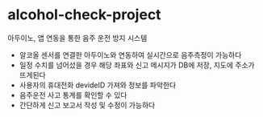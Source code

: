 # alcohol-check-project
아두이노, 앱 연동을 통한 음주 운전 방지 시스템

- 알코올 센서를 연결한 아두이노와 연동하여 실시간으로 음주측정이 가능하다
- 일정 수치를 넘어섰을 경우 해당 좌표와 신고 메시지가 DB에 저장, 지도에 주소가 뜨게된다
- 사용자의 휴대전화 devideID 가져와 정보를 파악한다
- 음주운전 사고 통계를 확인할 수 있다
- 간단하게 신고 보고서 작성 및 수정이 가능하다
